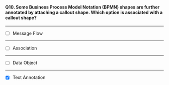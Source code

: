 #### Q10. Some Business Process Model Notation (BPMN) shapes are further annotated by attaching a callout shape. Which option is associated with a callout shape?

---

- [ ] Message Flow

---

- [ ] Association

---

- [ ] Data Object

---

- [x] Text Annotation
